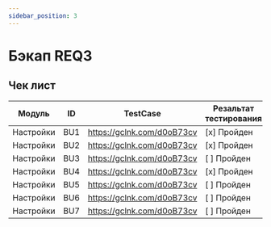 ```yaml
---
sidebar_position: 3
---
```


# Бэкап REQ3

## Чек лист
| Модуль| ID | TestCase | Резальтат тестирования |
|-------|--------|----------|------------------------|
| Настройки | BU1 | https://gclnk.com/d0oB73cv | [x] Пройден |
| Настройки | BU2 | https://gclnk.com/d0oB73cv | [x] Пройден |
| Настройки | BU3 | https://gclnk.com/d0oB73cv | [ ] Пройден |
| Настройки | BU4 | https://gclnk.com/d0oB73cv | [x] Пройден |
| Настройки | BU5 | https://gclnk.com/d0oB73cv | [ ] Пройден |
| Настройки | BU6 | https://gclnk.com/d0oB73cv | [ ] Пройден |
| Настройки | BU7 | https://gclnk.com/d0oB73cv | [ ] Пройден |
